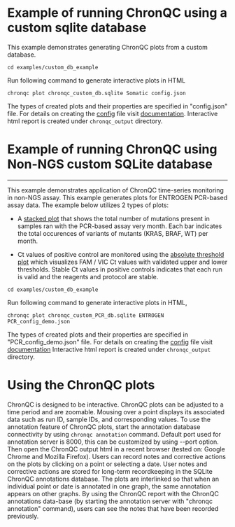 # Example of running ChronQC using a custom sqlite database

This example demonstrates generating ChronQC plots from a custom database.

`cd examples/custom_db_example`

Run following command to generate interactive plots in HTML

`chronqc plot chronqc_custom_db.sqlite Somatic config.json`

The types of created plots and their properties are specified in "config.json" file. For details on creating the [config](http://chronqc.readthedocs.io/en/latest/run_chronqc.html#chronqc-config-files) file visit [documentation](https://chronqc.readthedocs.io/en/latest/plots/plot_options.html).
Interactive html report is created under `chronqc_output` directory.

# Example of running ChronQC using **Non-NGS** custom SQLite database
---------------------------------------------------------------------
   
This example demonstrates application of ChronQC time-series monitoring in non-NGS assay. This example generates plots for ENTROGEN PCR-based assay data. The example below utilizes 2 types of plots:

* A [stacked plot](http://chronqc.readthedocs.io/en/latest/plots/time_series_with_stacked_bar_plot.html) that shows the total number of mutations present in samples ran with the PCR-based assay very month. Each bar indicates the total occurences of variants of mutants (KRAS, BRAF, WT) per month.

* Ct values of positive control are monitored using the [absolute threshold plot](http://chronqc.readthedocs.io/en/latest/plots/timeseries_absolute_threshold.html) which visualizes FAM / VIC Ct values with validated upper and lower thresholds. Stable Ct values in positive controls indicates that each run is valid and the reagents and protocol are stable.


`cd examples/custom_db_example`


Run following command to generate interactive plots in HTML,

`chronqc plot chronqc_custom_PCR_db.sqlite ENTROGEN PCR_config_demo.json`

The types of created plots and their properties are specified in "PCR_config_demo.json" file. For details on creating the [config](http://chronqc.readthedocs.io/en/latest/run_chronqc.html#chronqc-config-files) file visit [documentation](http://chronqc.readthedocs.io/en/latest/plots/plot_options.html)
Interactive html report is created under ``chronqc_output`` directory.

# Using the ChronQC plots

ChronQC is designed to be interactive. ChronQC plots can be adjusted to a time period and are zoomable. Mousing over a point displays its associated data such as run ID, sample IDs, and corresponding values. 
To use the annotation feature of ChronQC plots, start the annotation database connectivity by using `chronqc annotation` command. Default port used for annotation server is 8000, this can be customized by using --port option. 
Then open the ChronQC output html in a recent browser (tested on: Google Chrome and Mozilla Firefox).
Users can record notes and corrective actions on the plots by clicking on a point or selecting a date. User notes and corrective actions are stored for long-term recordkeeping in the SQLite ChronQC annotations database. The plots are interlinked so that when an individual point or date is annotated in one graph, the same annotation appears on other graphs. By using the ChronQC report with the ChronQC annotations data-base (by starting the annotation server with "chronqc annotation" command), users can see the notes that have been recorded previously.

